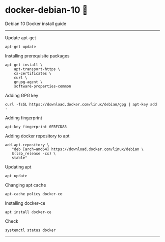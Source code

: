 # docker-debian-10 🐳
Debian 10 Docker install guide 

----

Update apt-get
```
apt-get update
```

Installing prerequisite packages
```
apt-get install \
    apt-transport-https \
    ca-certificates \
    curl \
    gnupg-agent \
    software-properties-common
```

Adding GPG key
```
curl -fsSL https://download.docker.com/linux/debian/gpg | apt-key add -
```

Adding fingerprint
```
apt-key fingerprint 0EBFCD88
```

Adding docker repository to apt
```
add-apt-repository \
   "deb [arch=amd64] https://download.docker.com/linux/debian \
   $(lsb_release -cs) \
   stable"
```

Updating apt
```
apt update
```

Changing apt cache
```
apt-cache policy docker-ce
```

Installing docker-ce
```
apt install docker-ce
```

Check
```
systemctl status docker
```
----
